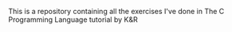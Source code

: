 This is a repository containing all the exercises I've done in The C Programming Language tutorial by K&R
